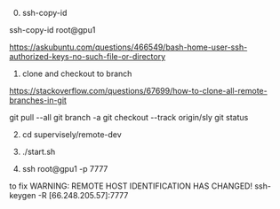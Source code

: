 0. ssh-copy-id

ssh-copy-id root@gpu1

https://askubuntu.com/questions/466549/bash-home-user-ssh-authorized-keys-no-such-file-or-directory

1. clone and checkout to branch

https://stackoverflow.com/questions/67699/how-to-clone-all-remote-branches-in-git

git pull --all
git branch -a
git checkout --track origin/sly
git status

2. cd supervisely/remote-dev
3. ./start.sh

4. ssh root@gpu1 -p 7777

to fix WARNING: REMOTE HOST IDENTIFICATION HAS CHANGED!
ssh-keygen -R [66.248.205.57]:7777